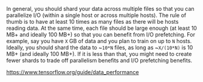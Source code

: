 In general, you should shard your data across multiple files so that you can parallelize I/O (within a single host or across multiple hosts). The rule of thumb is to have at least 10 times as many files as there will be hosts reading data. At the same time, each file should be large enough (at least 10 MB+ and ideally 100 MB+) so that you can benefit from I/O prefetching. For example, say you have `X` GB of data and you plan to train on up to `N` hosts. Ideally, you should shard the data to ~`10*N` files, as long as ~`X/(10*N)` is 10 MB+ (and ideally 100 MB+). If it is less than that, you might need to create fewer shards to trade off parallelism benefits and I/O prefetching benefits.

https://www.tensorflow.org/guide/data_performance
